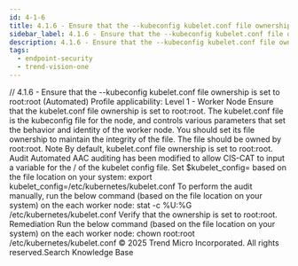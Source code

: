 ```yaml
---
id: 4-1-6
title: 4.1.6 - Ensure that the --kubeconfig kubelet.conf file ownership is set to root:root (Automated)
sidebar_label: 4.1.6 - Ensure that the --kubeconfig kubelet.conf file ownership is set to root:root (Automated)
description: 4.1.6 - Ensure that the --kubeconfig kubelet.conf file ownership is set to root:root (Automated)
tags:
  - endpoint-security
  - trend-vision-one
---
```


/*<![CDATA[*/ $('#title').html($('meta[name=map-description]').attr('content')); /*]]>*/ 4.1.6 - Ensure that the --kubeconfig kubelet.conf file ownership is set to root:root (Automated) Profile applicability: Level 1 - Worker Node Ensure that the kubelet.conf file ownership is set to root:root. The kubelet.conf file is the kubeconfig file for the node, and controls various parameters that set the behavior and identity of the worker node. You should set its file ownership to maintain the integrity of the file. The file should be owned by root:root. Note By default, kubelet.conf file ownership is set to root:root. Audit Automated AAC auditing has been modified to allow CIS-CAT to input a variable for the <PATH>/<FILENAME> of the kubelet config file. Set $kubelet_config=<PATH> based on the file location on your system: export kubelet_config=/etc/kubernetes/kubelet.conf To perform the audit manually, run the below command (based on the file location on your system) on the each worker node: stat -c %U:%G /etc/kubernetes/kubelet.conf Verify that the ownership is set to root:root. Remediation Run the below command (based on the file location on your system) on the each worker node: chown root:root /etc/kubernetes/kubelet.conf © 2025 Trend Micro Incorporated. All rights reserved.Search Knowledge Base